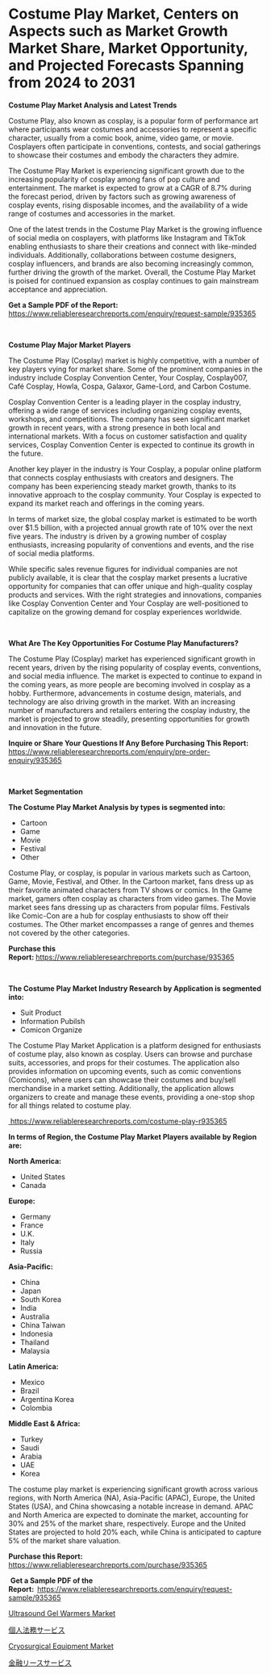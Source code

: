 <p><h1>Costume Play Market, Centers on Aspects such as Market Growth Market Share, Market Opportunity, and Projected Forecasts Spanning from 2024 to 2031</h1></p><p><strong>Costume Play Market Analysis and Latest Trends</strong></p>
<p><p>Costume Play, also known as cosplay, is a popular form of performance art where participants wear costumes and accessories to represent a specific character, usually from a comic book, anime, video game, or movie. Cosplayers often participate in conventions, contests, and social gatherings to showcase their costumes and embody the characters they admire.</p><p>The Costume Play Market is experiencing significant growth due to the increasing popularity of cosplay among fans of pop culture and entertainment. The market is expected to grow at a CAGR of 8.7% during the forecast period, driven by factors such as growing awareness of cosplay events, rising disposable incomes, and the availability of a wide range of costumes and accessories in the market.</p><p>One of the latest trends in the Costume Play Market is the growing influence of social media on cosplayers, with platforms like Instagram and TikTok enabling enthusiasts to share their creations and connect with like-minded individuals. Additionally, collaborations between costume designers, cosplay influencers, and brands are also becoming increasingly common, further driving the growth of the market. Overall, the Costume Play Market is poised for continued expansion as cosplay continues to gain mainstream acceptance and appreciation.</p></p>
<p><strong>Get a Sample PDF of the Report:&nbsp;</strong> <a href="https://www.reliableresearchreports.com/enquiry/request-sample/935365">https://www.reliableresearchreports.com/enquiry/request-sample/935365</a></p>
<p>&nbsp;</p>
<p><strong>Costume Play Major Market Players</strong></p>
<p><p>The Costume Play (Cosplay) market is highly competitive, with a number of key players vying for market share. Some of the prominent companies in the industry include Cosplay Convention Center, Your Cosplay, Cosplay007, Café Cosplay, Howla, Cospa, Galaxor, Game-Lord, and Carbon Costume.</p><p>Cosplay Convention Center is a leading player in the cosplay industry, offering a wide range of services including organizing cosplay events, workshops, and competitions. The company has seen significant market growth in recent years, with a strong presence in both local and international markets. With a focus on customer satisfaction and quality services, Cosplay Convention Center is expected to continue its growth in the future.</p><p>Another key player in the industry is Your Cosplay, a popular online platform that connects cosplay enthusiasts with creators and designers. The company has been experiencing steady market growth, thanks to its innovative approach to the cosplay community. Your Cosplay is expected to expand its market reach and offerings in the coming years.</p><p>In terms of market size, the global cosplay market is estimated to be worth over $1.5 billion, with a projected annual growth rate of 10% over the next five years. The industry is driven by a growing number of cosplay enthusiasts, increasing popularity of conventions and events, and the rise of social media platforms.</p><p>While specific sales revenue figures for individual companies are not publicly available, it is clear that the cosplay market presents a lucrative opportunity for companies that can offer unique and high-quality cosplay products and services. With the right strategies and innovations, companies like Cosplay Convention Center and Your Cosplay are well-positioned to capitalize on the growing demand for cosplay experiences worldwide.</p></p>
<p>&nbsp;</p>
<p><strong>What Are The Key Opportunities For Costume Play Manufacturers?</strong></p>
<p><p>The Costume Play (Cosplay) market has experienced significant growth in recent years, driven by the rising popularity of cosplay events, conventions, and social media influence. The market is expected to continue to expand in the coming years, as more people are becoming involved in cosplay as a hobby. Furthermore, advancements in costume design, materials, and technology are also driving growth in the market. With an increasing number of manufacturers and retailers entering the cosplay industry, the market is projected to grow steadily, presenting opportunities for growth and innovation in the future.</p></p>
<p><strong>Inquire or Share Your Questions If Any Before Purchasing This Report:</strong> <a href="https://www.reliableresearchreports.com/enquiry/pre-order-enquiry/935365">https://www.reliableresearchreports.com/enquiry/pre-order-enquiry/935365</a></p>
<p>&nbsp;</p>
<p><strong>Market Segmentation</strong></p>
<p><strong>The Costume Play Market Analysis by types is segmented into:</strong></p>
<p><ul><li>Cartoon</li><li>Game</li><li>Movie</li><li>Festival</li><li>Other</li></ul></p>
<p><p>Costume Play, or cosplay, is popular in various markets such as Cartoon, Game, Movie, Festival, and Other. In the Cartoon market, fans dress up as their favorite animated characters from TV shows or comics. In the Game market, gamers often cosplay as characters from video games. The Movie market sees fans dressing up as characters from popular films. Festivals like Comic-Con are a hub for cosplay enthusiasts to show off their costumes. The Other market encompasses a range of genres and themes not covered by the other categories.</p></p>
<p><strong>Purchase this Report:&nbsp;</strong><a href="https://www.reliableresearchreports.com/purchase/935365">https://www.reliableresearchreports.com/purchase/935365</a></p>
<p>&nbsp;</p>
<p><strong>The Costume Play Market Industry Research by Application is segmented into:</strong></p>
<p><ul><li>Suit Product</li><li>Information Pubilsh</li><li>Comicon Organize</li></ul></p>
<p><p>The Costume Play Market Application is a platform designed for enthusiasts of costume play, also known as cosplay. Users can browse and purchase suits, accessories, and props for their costumes. The application also provides information on upcoming events, such as comic conventions (Comicons), where users can showcase their costumes and buy/sell merchandise in a market setting. Additionally, the application allows organizers to create and manage these events, providing a one-stop shop for all things related to costume play.</p></p>
<p><a href="https://www.reliableresearchreports.com/costume-play-r935365">&nbsp;https://www.reliableresearchreports.com/costume-play-r935365</a></p>
<p><strong>In terms of Region, the Costume Play Market Players available by Region are:</strong></p>
<p>
    <p> <strong> North America: </strong>
        <ul>
            <li>United States</li>
            <li>Canada</li>
        </ul>
        </p> 
    <p> <strong> Europe: </strong>
        <ul>
            <li>Germany</li>
            <li>France</li>
            <li>U.K.</li>
            <li>Italy</li>
            <li>Russia</li>
        </ul>
        </p> 
    <p> <strong> Asia-Pacific: </strong>
        <ul>
            <li>China</li>
            <li>Japan</li>
            <li>South Korea</li>
            <li>India</li>
            <li>Australia</li>
            <li>China Taiwan</li>
            <li>Indonesia</li>
            <li>Thailand</li>
            <li>Malaysia</li>
        </ul>
        </p> 
    <p> <strong> Latin America: </strong>
        <ul>
            <li>Mexico</li>
            <li>Brazil</li>
            <li>Argentina Korea</li>
            <li>Colombia</li>
        </ul>
        </p> 
    <p> <strong> Middle East & Africa: </strong>
        <ul>
            <li>Turkey</li>
            <li>Saudi</li>
            <li>Arabia</li>
            <li>UAE</li>
            <li>Korea</li>
        </ul>
    </p>
    </p>
<p><p>The costume play market is experiencing significant growth across various regions, with North America (NA), Asia-Pacific (APAC), Europe, the United States (USA), and China showcasing a notable increase in demand. APAC and North America are expected to dominate the market, accounting for 30% and 25% of the market share, respectively. Europe and the United States are projected to hold 20% each, while China is anticipated to capture 5% of the market share valuation.</p></p>
<p><strong>Purchase this Report: </strong><a href="https://www.reliableresearchreports.com/purchase/935365">https://www.reliableresearchreports.com/purchase/935365</a></p>
<p>&nbsp;<strong>Get a Sample PDF of the Report:&nbsp;&nbsp;</strong><a href="https://www.reliableresearchreports.com/enquiry/request-sample/935365">https://www.reliableresearchreports.com/enquiry/request-sample/935365</a></p>
<p><strong></strong></p>
<p><p><a href="https://www.linkedin.com/pulse/ultrasound-gel-warmers-market-comprehensive-assessment-type-fivse">Ultrasound Gel Warmers Market</a></p><p><a href="https://github.com/EstaSprer20231/Market-Research-Report-List-1/blob/main/145937555169.md">個人法務サービス</a></p><p><a href="https://www.linkedin.com/pulse/cryosurgical-equipment-market-key-successful-business-4fdue">Cryosurgical Equipment Market</a></p><p><a href="https://github.com/klon646/Market-Research-Report-List-1/blob/main/106724255170.md">金融リースサービス</a></p></p>